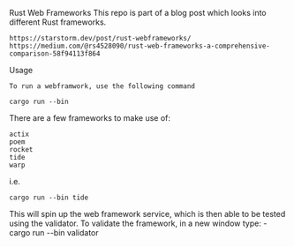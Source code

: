 Rust Web Frameworks
This repo is part of a blog post which looks into different Rust frameworks.

    https://starstorm.dev/post/rust-webframeworks/
    https://medium.com/@rs4528090/rust-web-frameworks-a-comprehensive-comparison-58f94113f864

Usage

    To run a webframwork, use the following command

    cargo run --bin

There are a few frameworks to make use of:

    actix
    poem
    rocket
    tide
    warp

i.e.

    cargo run --bin tide

This will spin up the web framework service, which is then able to be tested using the validator.
To validate the framework, in a new window type:
-cargo run --bin validator
